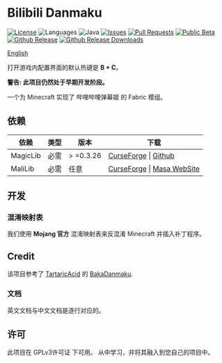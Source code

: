 # Bilibili Danmaku
[![License](https://img.shields.io/github/license/Hendrix-Shen/Bilibili-Danmaku?label=License&style=flat-square)](https://github.com/Hendrix-Shen/Bilibili-Danmaku/blob/master/LICENSE)
![Languages](https://img.shields.io/github/languages/top/Hendrix-Shen/Bilibili-Danmaku?style=flat-square)
![Java](https://img.shields.io/badge/Java-8%20%7C%209%20%7C%2010%20%7C%2011%20%7C%2012%20%7C%2013%20%7C%2014%20%7C%2015%20%7C%2016%20%7C%2017-orange?style=flat-square)
[![Issues](https://img.shields.io/github/issues/Hendrix-Shen/Bilibili-Danmaku?style=flat-square)](https://github.com/Hendrix-Shen/Bilibili-Danmaku/issues)
[![Pull Requests](https://img.shields.io/github/issues-pr/Hendrix-Shen/Bilibili-Danmaku?style=flat-square)](https://github.com/Hendrix-Shen/Bilibili-Danmaku/pulls)
[![Public Beta](https://img.shields.io/github/workflow/status/Hendrix-Shen/Bilibili-Danmaku/CI?label=Last%20building&style=flat-square)](https://github.com/Hendrix-Shen/Bilibili-Danmaku/actions/workflows/CI.yml)
[![Github Release](https://img.shields.io/github/v/release/Hendrix-Shen/Bilibili-Danmaku?include_prereleases&label=Release&style=flat-square)](https://github.com/Hendrix-Shen/Bilibili-Danmaku/releases)
[![Github Release Downloads](https://img.shields.io/github/downloads/Hendrix-Shen/Bilibili-Danmaku/total?label=Github%20Release%20Downloads&style=flat-square)](https://github.com/Hendrix-Shen/Bilibili-Danmaku/releases)

[English](./README.md)

打开游戏内配置界面的默认热键是 **B + C**。

**警告: 此项目仍然处于早期开发阶段。**

一个为 Minecraft 实现了 哔哩哔哩弹幕姬 的 Fabric 模组。

## 依赖

| 依赖       | 类型  | 版本       | 下载                                                                                                                                           |
|----------|-----|----------|----------------------------------------------------------------------------------------------------------------------------------------------|
| MagicLib | 必需  | > =0.3.26 | [CurseForge](https://www.curseforge.com/minecraft/mc-mods/magiclib) &#124; [Github](https://github.com/Hendrix-Shen/MagicLib)                |
| MaliLib  | 必需  | 任意       | [CurseForge](https://www.curseforge.com/minecraft/mc-mods/malilib) &#124; [Masa WebSite](https://masa.dy.fi/mcmods/client_mods/?mod=malilib) |

## 开发

### 混淆映射表

我们使用 **Mojang 官方** 混淆映射表来反混淆 Minecraft 并插入补丁程序。

## Credit

该项目参考了 [TartaricAcid](https://github.com/TartaricAcid) 的 [BakaDanmaku](https://github.com/TartaricAcid/BakaDanmaku).

### 文档

英文文档与中文文档是逐行对应的。

## 许可

此项目在 GPLv3许可证 下可用。 从中学习，并将其融入到您自己的项目中。
